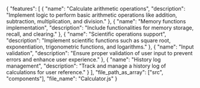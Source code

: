 {
  "features": [
    {
      "name": "Calculate arithmetic operations",
      "description": "Implement logic to perform basic arithmetic operations like addition, subtraction, multiplication, and division."
    },
    {
      "name": "Memory functions implementation",
      "description": "Include functionalities for memory storage, recall, and clearing."
    },
    {
      "name": "Scientific operations support",
      "description": "Implement scientific functions such as square root, exponentiation, trigonometric functions, and logarithms."
    },
    {
      "name": "Input validation",
      "description": "Ensure proper validation of user input to prevent errors and enhance user experience."
    },
    {
      "name": "History log management",
      "description": "Track and manage a history log of calculations for user reference."
    }
  ],
  "file_path_as_array": ["src", "components"],
  "file_name": "Calculator.js"
}